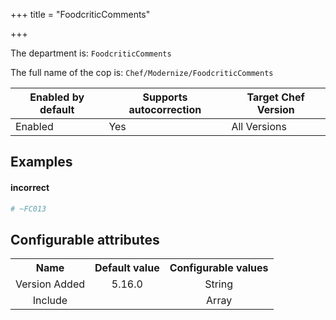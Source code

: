 +++
title = "FoodcriticComments"

+++

<!-- This content is automatically generated. See https://github.com/chef/chef-web-docs/blob/main/generated/README.md -->

The department is: `FoodcriticComments`

The full name of the cop is: `Chef/Modernize/FoodcriticComments`

| Enabled by default | Supports autocorrection | Target Chef Version |
| --- | --- | --- |
| Enabled | Yes | All Versions |

## Examples


#### incorrect

```ruby
# ~FC013
```

## Configurable attributes

<table>
<tbody><tr>
<th>Name</th>
<th>Default value</th>
<th>Configurable values</th>
</tr>
<tr>
<td style="text-align:center">Version Added</td>
<td style="text-align:center">5.16.0</td>
<td style="text-align:center">String</td>
</tr>
<tr><td style="text-align:center">Include</td>
<td style="text-align:center"><ul>
</ul>
</td>
<td style="text-align:center">Array</td>
</tr></tbody></table>
